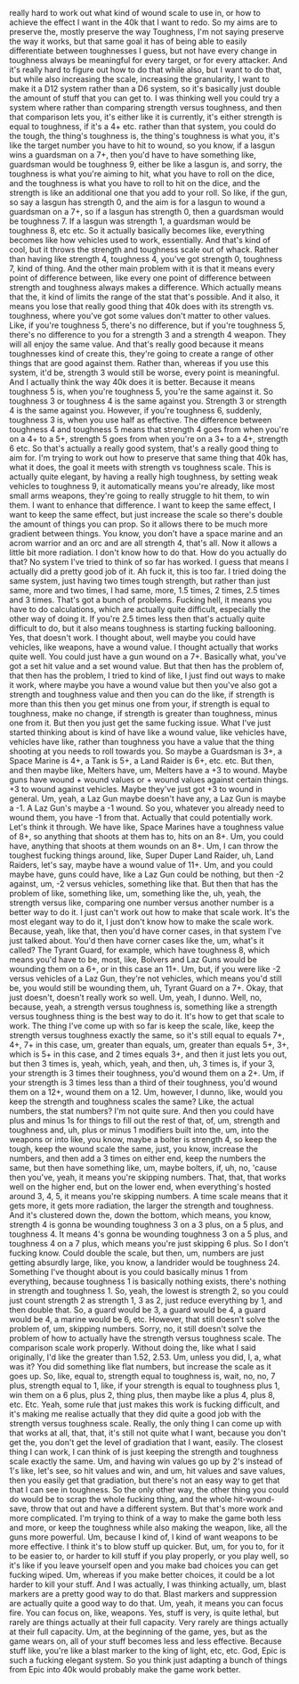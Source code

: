 ﻿really hard to work out what kind of wound scale to use in, or how to achieve the effect
I want in the 40k that I want to redo. So my aims are to preserve the, mostly preserve
the way Toughness, I'm not saying preserve the way it works, but that same goal it has
of being able to easily differentiate between toughnesses I guess, but not have every change
in toughness always be meaningful for every target, or for every attacker. And it's really
hard to figure out how to do that while also, but I want to do that, but while also increasing
the scale, increasing the granularity, I want to make it a D12 system rather than a D6 system,
so it's basically just double the amount of stuff that you can get to. I was thinking
well you could try a system where rather than comparing strength versus toughness, and then
that comparison lets you, it's either like it is currently, it's either strength is equal
to toughness, if it's a 4+ etc. rather than that system, you could do the tough, the thing's
toughness is, the thing's toughness is what you, it's like the target number you have
to hit to wound, so you know, if a lasgun wins a guardsman on a 7+, then you'd have to have
something like, guardsman would be toughness 9, either be like a lasgun is, and sorry,
the toughness is what you're aiming to hit, what you have to roll on the dice, and the
toughness is what you have to roll to hit on the dice, and the strength is like an additional
one that you add to your roll. So like, if the gun, so say a lasgun has strength 0, and
the aim is for a lasgun to wound a guardsman on a 7+, so if a lasgun has strength 0, then
a guardsman would be toughness 7. If a lasgun was strength 1, a guardsman would be toughness
8, etc etc. So it actually basically becomes like, everything becomes like how vehicles
used to work, essentially. And that's kind of cool, but it throws the strength and toughness
scale out of whack. Rather than having like strength 4, toughness 4, you've got strength
0, toughness 7, kind of thing. And the other main problem with it is that it means every
point of difference between, like every one point of difference between strength and toughness
always makes a difference. Which actually means that the, it kind of limits the range
of the stat that's possible. And it also, it means you lose that really good thing that
40k does with its strength vs. toughness, where you've got some values don't matter
to other values. Like, if you're toughness 5, there's no difference, but if you're toughness
5, there's no difference to you for a strength 3 and a strength 4 weapon. They will all enjoy
the same value. And that's really good because it means toughnesses kind of create this,
they're going to create a range of other things that are good against them. Rather than, whereas
if you use this system, it'd be, strength 3 would still be worse, every point is meaningful.
And I actually think the way 40k does it is better. Because it means toughness 5 is, when
you're toughness 5, you're the same against it. So toughness 3 or toughness 4 is the same
against you. Strength 3 or strength 4 is the same against you. However, if you're toughness
6, suddenly, toughness 3 is, when you use half as effective. The difference between toughness
4 and toughness 5 means that strength 4 goes from when you're on a 4+ to a 5+, strength
5 goes from when you're on a 3+ to a 4+, strength 6 etc. So that's actually a really good system,
that's a really good thing to aim for. I'm trying to work out how to preserve that same
thing that 40k has, what it does, the goal it meets with strength vs toughness scale.
This is actually quite elegant, by having a really high toughness, by setting weak vehicles
to toughness 9, it automatically means you're already, like most small arms weapons, they're
going to really struggle to hit them, to win them. I want to enhance that difference.
I want to keep the same effect, I want to keep the same effect, but just increase the
scale so there's double the amount of things you can prop. So it allows there to be much
more gradient between things. You know, you don't have a space marine and an acrom warrior
and an orc and are all strength 4, that's all. Now it allows a little bit more radiation.
I don't know how to do that. How do you actually do that? No system I've tried to think of
so far has worked. I guess that means I actually did a pretty good job of it. Ah fuck it, this
is too far. I tried doing the same system, just having two times tough strength, but
rather than just same, more and two times, I had same, more, 1.5 times, 2 times, 2.5
times and 3 times. That's got a bunch of problems. Fucking hell, it means you have to do calculations,
which are actually quite difficult, especially the other way of doing it. If you're 2.5 times
less then that's actually quite difficult to do, but it also means toughness is starting
fucking ballooning. Yes, that doesn't work. I thought about, well maybe you could have
vehicles, like weapons, have a wound value. I thought actually that works quite well.
You could just have a gun wound on a 7+. Basically what, you've got a set hit value and a set
wound value. But that then has the problem of, that then has the problem, I tried to kind
of like, I just find out ways to make it work, where maybe you have a wound value but then
you've also got a strength and toughness value and then you can do the like, if strength
is more than this then you get minus one from your, if strength is equal to toughness, make
no change, if strength is greater than toughness, minus one from it. But then you just get the
same fucking issue. What I've just started thinking about is kind of have like a wound
value, like vehicles have, vehicles have like, rather than toughness you have a value that
the thing shooting at you needs to roll towards you. So maybe a Guardsman is 3+, a Space Marine
is 4+, a Tank is 5+, a Land Raider is 6+, etc. etc. But then, and then maybe like, Melters
have, um, Melters have a +3 to wound. Maybe guns have wound + wound values or + wound
values against certain things. +3 to wound against vehicles. Maybe they've just got +3
to wound in general. Um, yeah, a Laz Gun maybe doesn't have any, a Laz Gun is maybe a -1.
A Laz Gun's maybe a -1 wound. So you, whatever you already need to wound them, you have -1
from that. Actually that could potentially work. Let's think it through. We have like,
Space Marines have a toughness value of 8+, so anything that shoots at them has to, hits
on an 8+. Um, you could have, anything that shoots at them wounds on an 8+. Um, I can
throw the toughest fucking things around, like, Super Duper Land Raider, uh, Land Raiders,
let's say, maybe have a wound value of 11+. Um, and you could maybe have, guns could have,
like a Laz Gun could be nothing, but then -2 against, um, -2 versus vehicles, something
like that. But then that has the problem of like, something like, um, something like the,
uh, yeah, the strength versus like, comparing one number versus another number is a better
way to do it. I just can't work out how to make that scale work. It's the most elegant
way to do it, I just don't know how to make the scale work. Because, yeah, like that,
then you'd have corner cases, in that system I've just talked about. You'd then have corner
cases like the, um, what's it called? The Tyrant Guard, for example, which have toughness
8, which means you'd have to be, most, like, Bolvers and Laz Guns would be wounding them
on a 6+, or in this case an 11+. Um, but, if you were like -2 versus vehicles of a Laz
Gun, they're not vehicles, which means you'd still be, you would still be wounding them,
uh, Tyrant Guard on a 7+. Okay, that just doesn't, doesn't really work so well. Um,
yeah, I dunno. Well, no, because, yeah, a strength versus toughness is, something like
a strength versus toughness thing is the best way to do it. It's how to get that scale to
work. The thing I've come up with so far is keep the scale, like, keep the strength versus
toughness exactly the same, so it's still equal to equals 7+, 4+, 7+ in this case, um,
greater than equals, um, greater than equals 5+, 3+, which is 5+ in this case, and 2 times
equals 3+, and then it just lets you out, but then 3 times is, yeah, which, yeah, and
then, uh, 3 times is, if your 3, your strength is 3 times their toughness, you'd wound them
on a 2+. Um, if your strength is 3 times less than a third of their toughness, you'd wound
them on a 12+, wound them on a 12. Um, however, I dunno, like, would you keep the strength
and toughness scales the same? Like, the actual numbers, the stat numbers? I'm not quite sure.
And then you could have plus and minus 1s for things to fill out the rest of that, of,
um, strength and toughness and, uh, plus or minus 1 modifiers built into the, um, into
the weapons or into like, you know, maybe a bolter is strength 4, so keep the tough, keep
the wound scale the same, just, you know, increase the numbers, and then add a 3 times
on either end, keep the numbers the same, but then have something like, um, maybe bolters,
if, uh, no, 'cause then you've, yeah, it means you're skipping numbers. That, that,
that works well on the higher end, but on the lower end, when everything's hosted around
3, 4, 5, it means you're skipping numbers. A time scale means that it gets more, it gets
more radiation, the larger the strength and toughness. And it's clustered down the, down
the bottom, which means, you know, strength 4 is gonna be wounding toughness 3 on a 3 plus,
on a 5 plus, and toughness 4. It means 4's gonna be wounding toughness 3 on a 5 plus,
and toughness 4 on a 7 plus, which means you're just skipping 6 plus. So I don't fucking know.
Could double the scale, but then, um, numbers are just getting absurdly large, like, you
know, a landrider would be toughness 24. Something I've thought about is you could basically
minus 1 from everything, because toughness 1 is basically nothing exists, there's nothing
in strength and toughness 1. So, yeah, the lowest is strength 2, so you could just count
strength 2 as strength 1, 3 as 2, just reduce everything by 1, and then double that. So,
a guard would be 3, a guard would be 4, a guard would be 4, a marine would be 6, etc.
However, that still doesn't solve the problem of, um, skipping numbers. Sorry, no, it still
doesn't solve the problem of how to actually have the strength versus toughness scale.
The comparison scale work properly. Without doing the, like what I said originally, I'd
like the greater than 1.52, 2.53. Um, unless you did, I, a, what was it? You did something
like flat numbers, but increase the scale as it goes up. So, like, equal to, strength
equal to toughness is, wait, no, no, 7 plus, strength equal to 1, like, if your strength
is equal to toughness plus 1, win them on a 6 plus, plus 2, thing plus, then maybe like
a plus 4, plus 8, etc. Etc. Yeah, some rule that just makes this work is fucking difficult,
and it's making me realise actually that they did quite a good job with the strength versus
toughness scale. Really, the only thing I can come up with that works at all, that,
that, it's still not quite what I want, because you don't get the, you don't get the level
of gradiation that I want, easily. The closest thing I can work, I can think of is just keeping
the strength and toughness scale exactly the same. Um, and having win values go up by 2's
instead of 1's like, let's see, so hit values and win, and um, hit values and save values,
then you easily get that gradiation, but there's not an easy way to get that that I can see
in toughness. So the only other way, the other thing you could do would be to scrap the whole
fucking thing, and the whole hit-wound-save, throw that out and have a different system.
But that's more work and more complicated. I'm trying to think of a way to make the game
both less and more, or keep the toughness while also making the weapon, like, all the guns more
powerful. Um, because I kind of, I kind of want weapons to be more effective. I think it's to
blow stuff up quicker. But, um, for you to, for it to be easier to, or harder to kill stuff if
you play properly, or you play well, so it's like if you leave yourself open and you make bad
choices you can get fucking wiped. Um, whereas if you make better choices, it could be a lot harder
to kill your stuff. And I was actually, I was thinking actually, um, blast markers are a pretty
good way to do that. Blast markers and suppression are actually quite a good way to do that. Um,
yeah, it means you can focus fire. You can focus on, like, weapons. Yes, stuff is very,
is quite lethal, but rarely are things actually at their full capacity.
Very rarely are things actually at their full capacity.
Um, at the beginning of the game, yes, but as the game wears on, all of your stuff becomes less and
less effective. Because stuff like, you're like a blast marker to the king of light, etc, etc.
God, Epic is such a fucking elegant system.
So you think just adapting a bunch of things from Epic into 40k would probably make the game work
better.
